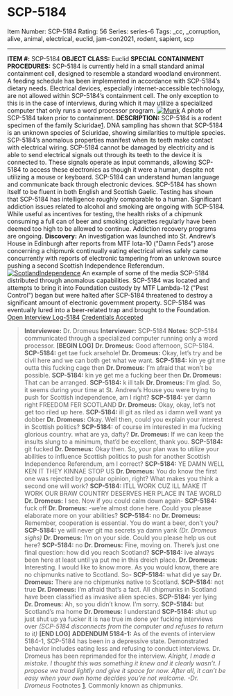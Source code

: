 # SCP-5184
Item Number: SCP-5184
Rating: 56
Series: series-6
Tags: _cc, _corruption, alive, animal, electrical, euclid, jam-con2021, rodent, sapient, scp

---

**ITEM #:** SCP-5184
**OBJECT CLASS:** Euclid
**SPECIAL CONTAINMENT PROCEDURES:** SCP-5184 is currently held in a small standard animal containment cell, designed to resemble a standard woodland environment. A feeding schedule has been implemented in accordance with SCP-5184’s dietary needs.
Electrical devices, especially internet-accessible technology, are not allowed within SCP-5184’s containment cell. The only exception to this is in the case of interviews, during which it may utilize a specialized computer that only runs a word processor program.
[![Munk](https://scp-wiki.wdfiles.com/local--resized-images/scp-5184/Munk/medium.jpg)](https://scp-wiki.wdfiles.com/local--files/scp-5184/Munk)
A photo of SCP-5184 taken prior to containment.
**DESCRIPTION:** SCP-5184 is a rodent specimen of the family Sciuridae[1](javascript:;). DNA sampling has shown that SCP-5184 is an unknown species of Sciuridae, showing similarities to multiple species.
SCP-5184’s anomalous properties manifest when its teeth make contact with electrical wiring. SCP-5184 cannot be damaged by electricity and is able to send electrical signals out through its teeth to the device it is connected to. These signals operate as input commands, allowing SCP-5184 to access these electronics as though it were a human, despite not utilizing a mouse or keyboard.
SCP-5184 can understand human language and communicate back through electronic devices. SCP-5184 has shown itself to be fluent in both English and Scottish Gaelic. Testing has shown that SCP-5184 has intelligence roughly comparable to a human.
Significant addiction issues related to alcohol and smoking are ongoing with SCP-5184. While useful as incentives for testing, the health risks of a chipmunk consuming a full can of beer and smoking cigarettes regularly have been deemed too high to be allowed to continue. Addiction recovery programs are ongoing.
**Discovery:** An investigation was launched into St. Andrew’s House in Edinburgh after reports from MTF Iota-10 ("Damn Feds") arose concerning a chipmunk continually eating electrical wires safely came concurrently with reports of electronic tampering from an unknown source pushing a second Scottish Independence Referendum.
[![ScotlandIndependence](https://scp-wiki.wdfiles.com/local--resized-images/scp-5184/ScotlandIndependence/medium.jpg)](https://scp-wiki.wdfiles.com/local--files/scp-5184/ScotlandIndependence)
An example of some of the media SCP-5184 distributed through anomalous capabilities.
SCP-5184 was located and attempts to bring it into Foundation custody by MTF Lambda-12 ("Pest Control") began but were halted after SCP-5184 threatened to destroy a significant amount of electronic government property. SCP-5184 was eventually lured into a beer-related trap and brought to the Foundation.
[Open Interview Log-5184](javascript:;)
[Credentials Accepted](javascript:;)
> **Interviewee:** Dr. Dromeus
> **Interviewer:** SCP-5184
> **Notes:** SCP-5184 communicated through a specialized computer running only a word processor.
> **[BEGIN LOG]**
> **Dr. Dromeus:** Good afternoon, SCP-5184.
> **SCP-5184:** get tae fuck arsehole!
> **Dr. Dromeus:** Okay, let’s try and be civil here and we can both get what we want.
> **SCP-5184:** kin ye git me outta this fucking cage then
> **Dr. Dromeus:** I’m afraid that won’t be possible.
> **SCP-5184:** kin ye get me a fucking beer then
> **Dr. Dromeus:** That can be arranged.
> **SCP-5184:** k ill talk
> **Dr. Dromeus:** I’m glad. So, it seems during your time at St. Andrew’s House you were trying to push for Scottish independence, am I right?
> **SCP-5184:** yer damn right FREEDOM FER SCOTLAND
> **Dr. Dromeus:** Okay, okay, let’s not get too riled up here.
> **SCP-5184:** ill git as riled as i damn well want ya dobber
> **Dr. Dromeus:** Okay. Well then, could you explain your interest in Scottish politics?
> **SCP-5184:** of course im interested in ma fucking glorious country. what are ya, dafty?
> **Dr. Dromeus:** If we can keep the insults slung to a minimum, that’d be excellent, thank you.
> **SCP-5184:** git fucked
> **Dr. Dromeus:** Okay then. So, your plan was to utilize your abilities to influence Scottish politics to push for another Scottish Independence Referendum, am I correct?
> **SCP-5184:** YE DAMN WELL KEN IT THEY KINNAE STOP US
> **Dr. Dromeus:** You do know the first one was rejected by popular opinion, right? What makes you think a second one will work?
> **SCP-5184:** ITLL WORK CUZ ILL MAKE IT WORK OUR BRAW COUNTRY DESERVES HER PLACE IN TAE WORLD
> **Dr. Dromeus:** I see. Now if you could calm down again-
> **SCP-5184:** fuck off
> **Dr. Dromeus:** -we’re almost done here. Could you please elaborate more on your abilities?
> **SCP-5184:** no
> **Dr. Dromeus:** Remember, cooperation is essential. You do want a beer, don’t you?
> **SCP-5184:** ye will never git ma secrets ya damn yank
> _(Dr. Dromeus sighs)_
> **Dr. Dromeus:** I’m on your side. Could you please help us out here?
> **SCP-5184:** no
> **Dr. Dromeus:** Fine, moving on. There’s just one final question: how did you reach Scotland?
> **SCP-5184:** ive always been here at least until ya put me in this dreich place.
> **Dr. Dromeus:** Interesting. I would like to know more. As you would know, there are no chipmunks native to Scotland. So-
> **SCP-5184:** what did ye say
> **Dr. Dromeus:** There are no chipmunks native to Scotland.
> **SCP-5184:** not true
> **Dr. Dromeus:** I’m afraid that’s a fact. All chipmunks in Scotland have been classified as invasive alien species.
> **SCP-5184:** yer lying
> **Dr. Dromeus:** Ah, so you didn’t know. I’m sorry.
> **SCP-5184:** but Scotland’s ma home
> **Dr. Dromeus:** I understand
> **SCP-5184:** shut up just shut up ya fucker it is nae true im done yer fucking interviews over
> _(SCP-5184 disconnects from the computer and refuses to return to it)_
> **[END LOG]**
**ADDENDUM 5184-1:** As of the events of interview 5184-1, SCP-5184 has been in a depressive state. Demonstrated behavior includes eating less and refusing to conduct interviews. Dr. Dromeus has been reprimanded for the interview.
_Alright, I made a mistake. I thought this was something it knew and it clearly wasn’t. I propose we tread lightly and give it space for now. After all, it can’t be easy when your own home decides you’re not welcome. -Dr. Dromeus_
Footnotes
[1](javascript:;). Commonly known as chipmunks.